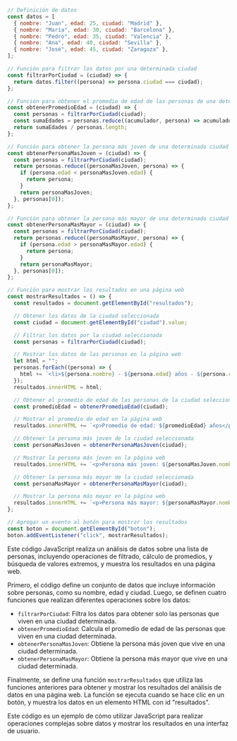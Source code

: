 ```javascript
// Definición de datos
const datos = [
  { nombre: "Juan", edad: 25, ciudad: "Madrid" },
  { nombre: "María", edad: 30, ciudad: "Barcelona" },
  { nombre: "Pedro", edad: 35, ciudad: "Valencia" },
  { nombre: "Ana", edad: 40, ciudad: "Sevilla" },
  { nombre: "José", edad: 45, ciudad: "Zaragoza" },
];

// Función para filtrar los datos por una determinada ciudad
const filtrarPorCiudad = (ciudad) => {
  return datos.filter((persona) => persona.ciudad === ciudad);
};

// Función para obtener el promedio de edad de las personas de una determinada ciudad
const obtenerPromedioEdad = (ciudad) => {
  const personas = filtrarPorCiudad(ciudad);
  const sumaEdades = personas.reduce((acumulador, persona) => acumulador + persona.edad, 0);
  return sumaEdades / personas.length;
};

// Función para obtener la persona más joven de una determinada ciudad
const obtenerPersonaMasJoven = (ciudad) => {
  const personas = filtrarPorCiudad(ciudad);
  return personas.reduce((personaMasJoven, persona) => {
    if (persona.edad < personaMasJoven.edad) {
      return persona;
    }
    return personaMasJoven;
  }, personas[0]);
};

// Función para obtener la persona más mayor de una determinada ciudad
const obtenerPersonaMasMayor = (ciudad) => {
  const personas = filtrarPorCiudad(ciudad);
  return personas.reduce((personaMasMayor, persona) => {
    if (persona.edad > personaMasMayor.edad) {
      return persona;
    }
    return personaMasMayor;
  }, personas[0]);
};

// Función para mostrar los resultados en una página web
const mostrarResultados = () => {
  const resultados = document.getElementById("resultados");

  // Obtener los datos de la ciudad seleccionada
  const ciudad = document.getElementById("ciudad").value;

  // Filtrar los datos por la ciudad seleccionada
  const personas = filtrarPorCiudad(ciudad);

  // Mostrar los datos de las personas en la página web
  let html = "";
  personas.forEach((persona) => {
    html += `<li>${persona.nombre} - ${persona.edad} años - ${persona.ciudad}</li>`;
  });
  resultados.innerHTML = html;

  // Obtener el promedio de edad de las personas de la ciudad seleccionada
  const promedioEdad = obtenerPromedioEdad(ciudad);

  // Mostrar el promedio de edad en la página web
  resultados.innerHTML += `<p>Promedio de edad: ${promedioEdad} años</p>`;

  // Obtener la persona más joven de la ciudad seleccionada
  const personaMasJoven = obtenerPersonaMasJoven(ciudad);

  // Mostrar la persona más joven en la página web
  resultados.innerHTML += `<p>Persona más joven: ${personaMasJoven.nombre} - ${personaMasJoven.edad} años</p>`;

  // Obtener la persona más mayor de la ciudad seleccionada
  const personaMasMayor = obtenerPersonaMasMayor(ciudad);

  // Mostrar la persona más mayor en la página web
  resultados.innerHTML += `<p>Persona más mayor: ${personaMasMayor.nombre} - ${personaMasMayor.edad} años</p>`;
};

// Agregar un evento al botón para mostrar los resultados
const boton = document.getElementById("boton");
boton.addEventListener("click", mostrarResultados);
```
Este código JavaScript realiza un análisis de datos sobre una lista de personas, incluyendo operaciones de filtrado, cálculo de promedios, y búsqueda de valores extremos, y muestra los resultados en una página web.

Primero, el código define un conjunto de datos que incluye información sobre personas, como su nombre, edad y ciudad. Luego, se definen cuatro funciones que realizan diferentes operaciones sobre los datos:

* `filtrarPorCiudad`: Filtra los datos para obtener solo las personas que viven en una ciudad determinada.
* `obtenerPromedioEdad`: Calcula el promedio de edad de las personas que viven en una ciudad determinada.
* `obtenerPersonaMasJoven`: Obtiene la persona más joven que vive en una ciudad determinada.
* `obtenerPersonaMasMayor`: Obtiene la persona más mayor que vive en una ciudad determinada.

Finalmente, se define una función `mostrarResultados` que utiliza las funciones anteriores para obtener y mostrar los resultados del análisis de datos en una página web. La función se ejecuta cuando se hace clic en un botón, y muestra los datos en un elemento HTML con id "resultados".

Este código es un ejemplo de cómo utilizar JavaScript para realizar operaciones complejas sobre datos y mostrar los resultados en una interfaz de usuario.